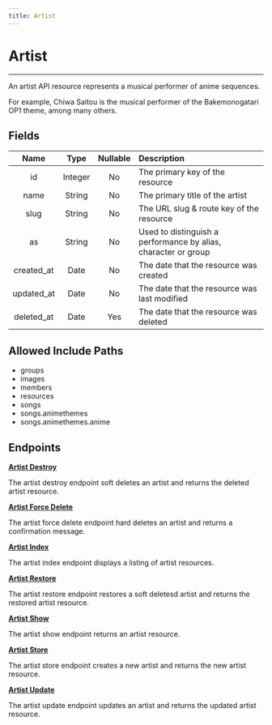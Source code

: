 ```yaml
---
title: Artist
---
```


# Artist

---

An artist API resource represents a musical performer of anime sequences.

For example, Chiwa Saitou is the musical performer of the Bakemonogatari OP1 theme, among many others.

## Fields

|    Name    |  Type   | Nullable | Description                                                     |
| :--------: | :-----: | :------: | :-------------------------------------------------------------- |
| id         | Integer | No       | The primary key of the resource                                 |
| name       | String  | No       | The primary title of the artist                                 |
| slug       | String  | No       | The URL slug & route key of the resource                        |
| as         | String  | No       | Used to distinguish a performance by alias, character or group  |
| created_at | Date    | No       | The date that the resource was created                          |
| updated_at | Date    | No       | The date that the resource was last modified                    |
| deleted_at | Date    | Yes      | The date that the resource was deleted                          |

## Allowed Include Paths

* groups
* images
* members
* resources
* songs
* songs.animethemes
* songs.animethemes.anime

## Endpoints

**[Artist Destroy](/wiki/artist/destroy/)**

The artist destroy endpoint soft deletes an artist and returns the deleted artist resource.

**[Artist Force Delete](/wiki/artist/forceDelete/)**

The artist force delete endpoint hard deletes an artist and returns a confirmation message.

**[Artist Index](/wiki/artist/index/)**

The artist index endpoint displays a listing of artist resources.

**[Artist Restore](/wiki/artist/restore/)**

The artist restore endpoint restores a soft deletesd artist and returns the restored artist resource.

**[Artist Show](/wiki/artist/show/)**

The artist show endpoint returns an artist resource.

**[Artist Store](/wiki/artist/store/)**

The artist store endpoint creates a new artist and returns the new artist resource.

**[Artist Update](/wiki/artist/update/)**

The artist update endpoint updates an artist and returns the updated artist resource.